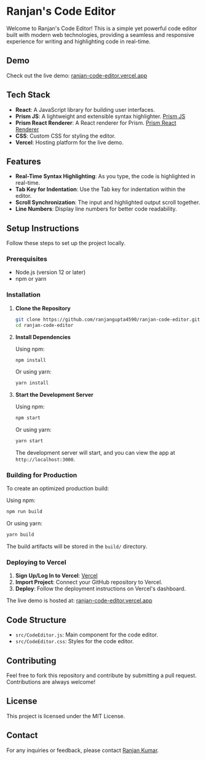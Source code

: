 # Ranjan's Code Editor

Welcome to Ranjan's Code Editor! This is a simple yet powerful code editor built with modern web technologies, providing a seamless and responsive experience for writing and highlighting code in real-time.

## Demo

Check out the live demo: [ranjan-code-editor.vercel.app](https://ranjan-code-editor.vercel.app)

## Tech Stack

- **React**: A JavaScript library for building user interfaces.
- **Prism JS**: A lightweight and extensible syntax highlighter. [Prism JS](https://prismjs.com/)
- **Prism React Renderer**: A React renderer for Prism. [Prism React Renderer](https://github.com/FormidableLabs/prism-react-renderer)
- **CSS**: Custom CSS for styling the editor.
- **Vercel**: Hosting platform for the live demo.

## Features

- **Real-Time Syntax Highlighting**: As you type, the code is highlighted in real-time.
- **Tab Key for Indentation**: Use the Tab key for indentation within the editor.
- **Scroll Synchronization**: The input and highlighted output scroll together.
- **Line Numbers**: Display line numbers for better code readability.

## Setup Instructions

Follow these steps to set up the project locally.

### Prerequisites

- Node.js (version 12 or later)
- npm or yarn

### Installation

1. **Clone the Repository**

   ```bash
   git clone https://github.com/ranjangupta4590/ranjan-code-editor.git
   cd ranjan-code-editor
   ```

2. **Install Dependencies**

   Using npm:

   ```bash
   npm install
   ```

   Or using yarn:

   ```bash
   yarn install
   ```

3. **Start the Development Server**

   Using npm:

   ```bash
   npm start
   ```

   Or using yarn:

   ```bash
   yarn start
   ```

   The development server will start, and you can view the app at `http://localhost:3000`.

### Building for Production

To create an optimized production build:

Using npm:

```bash
npm run build
```

Or using yarn:

```bash
yarn build
```

The build artifacts will be stored in the `build/` directory.

### Deploying to Vercel

1. **Sign Up/Log In to Vercel**: [Vercel](https://vercel.com/)
2. **Import Project**: Connect your GitHub repository to Vercel.
3. **Deploy**: Follow the deployment instructions on Vercel's dashboard.

The live demo is hosted at: [ranjan-code-editor.vercel.app](https://ranjan-code-editor.vercel.app)

## Code Structure

- `src/CodeEditor.js`: Main component for the code editor.
- `src/CodeEditor.css`: Styles for the code editor.

## Contributing

Feel free to fork this repository and contribute by submitting a pull request. Contributions are always welcome!

## License

This project is licensed under the MIT License.

## Contact

For any inquiries or feedback, please contact [Ranjan Kumar](mailto:ranjangupta35558@gmail.com).
